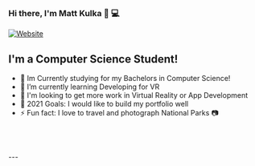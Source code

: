 ### Hi there, I'm Matt Kulka 👋 💻
[![Website](https://img.shields.io/website?label=matt-k.design&style=for-the-badge&url=https%3A%2F%2Fmatt-k.design)](https://matt-k.design)
## I'm a Computer Science Student!
- 🔭 Im Currently studying for my Bachelors in Computer Science!
- 🌱 I’m currently learning Developing for VR
- 👯 I'm looking to get more work in Virtual Reality or App Development
- 🥅 2021 Goals: I would like to build my portfolio well
- ⚡ Fun fact: I love to travel and photograph National Parks 📷 
<br />
<br />
<br />
---
